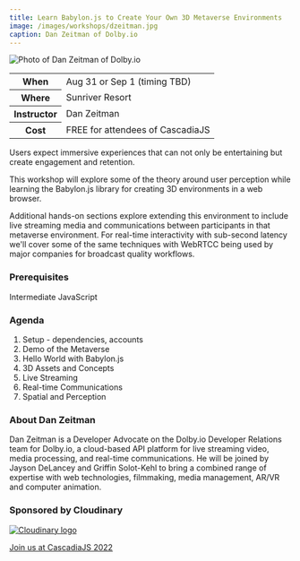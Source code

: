 ```yaml
---
title: Learn Babylon.js to Create Your Own 3D Metaverse Environments
image: /images/workshops/dzeitman.jpg
caption: Dan Zeitman of Dolby.io
---
```

<div class="person"><div class="person-photo"><img src="/images/workshops/dzeitman.jpg" alt="Photo of Dan Zeitman of Dolby.io"/></div></div>

<table>
    <tr><th>When</th><td>Aug 31 or Sep 1 (timing TBD)</td></tr>
    <tr><th>Where</th><td>Sunriver Resort</td></tr>
    <tr><th>Instructor</th><td>Dan Zeitman</td></tr>
    <tr><th>Cost</th><td>FREE for attendees of CascadiaJS</td></tr>
</table>

Users expect immersive experiences that can not only be entertaining but create engagement and retention.

This workshop will explore some of the theory around user perception while learning the Babylon.js library for creating 3D environments in a web browser.

Additional hands-on sections explore extending this environment to include live streaming media and communications between participants in that metaverse environment. For real-time interactivity with sub-second latency we'll cover some of the same techniques with WebRTCC being used by major companies for broadcast quality workflows.

### Prerequisites

Intermediate JavaScript

### Agenda

1. Setup - dependencies, accounts
2. Demo of the Metaverse
3. Hello World with Babylon.js
4. 3D Assets and Concepts
5. Live Streaming
6. Real-time Communications
7. Spatial and Perception

### About Dan Zeitman

Dan Zeitman is a Developer Advocate on the Dolby.io Developer Relations team for Dolby.io, a cloud-based API platform for live streaming video, media processing, and real-time communications. He will be joined by Jayson DeLancey and Griffin Solot-Kehl to bring a combined range of expertise with web technologies, filmmaking, media management, AR/VR and computer animation.

### Sponsored by Cloudinary

[![Cloudinary logo](/images/sponsors/cloudinary.png)](/sponsors/cloudinary)

<div class="cta"><a href="/tickets">Join us at CascadiaJS 2022</a></div>
